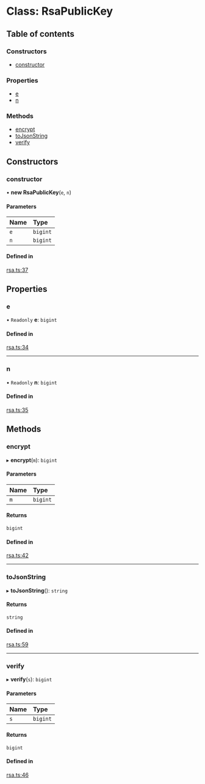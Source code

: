# Class: RsaPublicKey

## Table of contents

### Constructors

- [constructor](RsaPublicKey.md#constructor)

### Properties

- [e](RsaPublicKey.md#e)
- [n](RsaPublicKey.md#n)

### Methods

- [encrypt](RsaPublicKey.md#encrypt)
- [toJsonString](RsaPublicKey.md#tojsonstring)
- [verify](RsaPublicKey.md#verify)

## Constructors

### constructor

• **new RsaPublicKey**(`e`, `n`)

#### Parameters

| Name | Type |
| :------ | :------ |
| `e` | `bigint` |
| `n` | `bigint` |

#### Defined in

[rsa.ts:37](https://github.com/errezeeta/rsa-module/blob/1595518/src/ts/rsa.ts#L37)

## Properties

### e

• `Readonly` **e**: `bigint`

#### Defined in

[rsa.ts:34](https://github.com/errezeeta/rsa-module/blob/1595518/src/ts/rsa.ts#L34)

___

### n

• `Readonly` **n**: `bigint`

#### Defined in

[rsa.ts:35](https://github.com/errezeeta/rsa-module/blob/1595518/src/ts/rsa.ts#L35)

## Methods

### encrypt

▸ **encrypt**(`m`): `bigint`

#### Parameters

| Name | Type |
| :------ | :------ |
| `m` | `bigint` |

#### Returns

`bigint`

#### Defined in

[rsa.ts:42](https://github.com/errezeeta/rsa-module/blob/1595518/src/ts/rsa.ts#L42)

___

### toJsonString

▸ **toJsonString**(): `string`

#### Returns

`string`

#### Defined in

[rsa.ts:59](https://github.com/errezeeta/rsa-module/blob/1595518/src/ts/rsa.ts#L59)

___

### verify

▸ **verify**(`s`): `bigint`

#### Parameters

| Name | Type |
| :------ | :------ |
| `s` | `bigint` |

#### Returns

`bigint`

#### Defined in

[rsa.ts:46](https://github.com/errezeeta/rsa-module/blob/1595518/src/ts/rsa.ts#L46)
